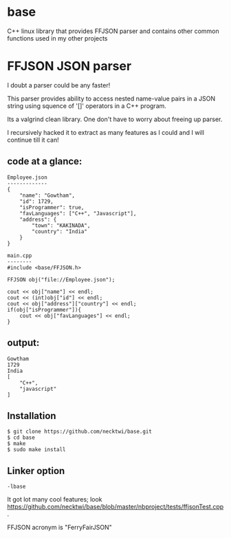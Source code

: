 base
====

C++ linux library that provides FFJSON parser and contains other common functions used in my other projects

FFJSON JSON parser
==================
I doubt a parser could be any faster!

This parser provides ability to access nested name-value pairs in a JSON string using squence of '[]' operators in a C++ program.

Its a valgrind clean library. One don't have to worry about freeing up parser.

I recursively hacked it to extract as many features as I could and I will continue till it can!

code at a glance:
-----------------
	Employee.json
	-------------
	{
		"name":	"Gowtham",
		"id": 1729,
		"isProgrammer":	true,
		"favLanguages":	["C++", "Javascript"],
		"address": {
			"town": "KAKINADA",
			"country": "India"
		}
	}
	
	main.cpp
	--------
	#include <base/FFJSON.h>

	FFJSON obj("file://Employee.json");
	
	cout << obj["name"] << endl;
	cout << (int)obj["id"] << endl;
	cout << obj["address"]["country"] << endl;
	if(obj["isProgrammer"]){
		cout << obj["favLanguages"] << endl;
	}

output:
-------
	Gowtham
	1729
	India
	[
		"C++",
		"javascript"
	]

Installation
------------
	$ git clone https://github.com/necktwi/base.git
	$ cd base
	$ make
	$ sudo make install

Linker option
--------------
	-lbase
	
It got lot many cool features; look https://github.com/necktwi/base/blob/master/nbproject/tests/ffjsonTest.cpp.

FFJSON acronym is "FerryFairJSON"
